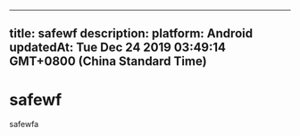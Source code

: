 
---
title: safewf
description: 
platform: Android
updatedAt: Tue Dec 24 2019 03:49:14 GMT+0800 (China Standard Time)
---
# safewf
safewfa
